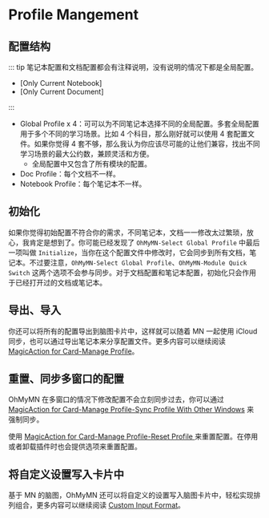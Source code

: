 # Profile Mangement

## 配置结构

::: tip
笔记本配置和文档配置都会有注释说明，没有说明的情况下都是全局配置。

- [Only Current Notebook]
- [Only Current Document]

:::

- Global Profile x 4：可可以为不同笔记本选择不同的全局配置。多套全局配置用于多个不同的学习场景。比如 4 个科目，那么刚好就可以使用 4 套配置文件。如果你觉得 4 套不够，那么我认为你应该尽可能的让他们兼容，找出不同学习场景的最大公约数，兼顾灵活和方便。
  - 全局配置中又包含了所有模块的配置。
- Doc Profile：每个文档不一样。
- Notebook Profile：每个笔记本不一样。

## 初始化

如果你觉得初始配置不符合你的需求，不同笔记本，文档一一修改太过繁琐，放心，我肯定是想到了。你可能已经发现了 `OhMyMN-Select Global Profile` 中最后一项叫做 `Initialize`，当你在这个配置文件中修改时，它会同步到所有文档，笔记本。不过要注意，`OhMyMN-Select Global Profile`、`OhMyMN-Module Quick Switch` 这两个选项不会参与同步。对于文档配置和笔记本配置，初始化只会作用于已经打开过的文档或笔记本。

## 导出、导入

你还可以将所有的配置导出到脑图卡片中，这样就可以随着 MN 一起使用 iCloud 同步，也可以通过导出笔记本来分享配置文件。更多内容可以继续阅读 [MagicAction for Card-Manage Profile](modules/magicaction4card#manage-profile)。

## 重置、同步多窗口的配置

OhMyMN 在多窗口的情况下修改配置不会立刻同步过去，你可以通过 [MagicAction for Card-Manage Profile-Sync Profile With Other Windows](modules/magicaction4card#manage-profile) 来强制同步。

使用 [MagicAction for Card-Manage Profile-Reset Profile ](modules/magicaction4card#manage-profile) 来重置配置。在停用或者卸载插件时也会提供选项来重置配置。

## 将自定义设置写入卡片中

基于 MN 的脑图，OhMyMN 还可以将自定义的设置写入脑图卡片中，轻松实现排列组合，更多内容可以继续阅读 [Custom Input Format](custom.md#mnlink)。

